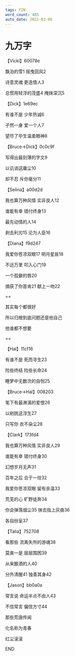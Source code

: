 ```yaml
---
tags: FIN
word_count: 485
auto_date: 2021-02-06
---
```


# 九万字

【Vicki】60078e

飘泊的雪1 摇曳回风2

诗意灵魂 更迭情人3

总惯用轻浮的茂盛4 掩抹深沉5

【Dick】1e69ec

有谁不是 少年热诚6

孑然一身 爱一个人7

望尽了毕生温柔眼神8

【Bruce->Dick】0c0c9f

写得出最刻薄的字文9

以讥诮这庸尘10

却不忍 斥你毫分11

【Selina】a00d2d

我也算万种风情 实非良人12

谁能有幸 错付终身13

最先动情的人14

剥去利刃15 沦为人臣16

【Diana】f9d247

我爱你苍凉双眼17 明月星辰18

不远万里 叩入心门19

一个孤僻的唇20

摘获了你首肯21 献上一吻22

==

其实每个都很好

所以归根到底问题还是他自己

他谁都不想要

==

【Hal】11cf16

有谁不是 死而寻生23

险些终结 险些长命24

睡梦中无数次的自刎25

【Bruce->Hal】008203

笔下有最淋漓的爱恨26

以剜挑这浮生27

只写你 衣不染尘28

【Clark】173fd4

我也算万种风情 实非良人29

谁能有幸 错付终身30

幻想岁月无声31

百年之后 合于一坟32

我爱你苍凉双眼 留有余温33

荒芜的心 旷野徒奔34

你会弹落烟尘35 抹去指上灰痕36

各自纷呈37

【Talia】752708

看那些 流离失所的游魂38

莫衷一是 层层围困39

从来酿酒的人40

分外清醒41 独善其身42

【Jason】bb0a0a

常言说 命运半点不由人43

不信常言 偏信方寸44

那些荒唐传闻

化名称为青春

红尘滚滚

END
